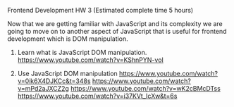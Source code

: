Frontend Development HW 3
(Estimated complete time 5 hours)

Now that we are getting familiar with JavaScript and its complexity we are going to move on to another aspect of JavaScript that is useful for frontend development which is DOM manipulation.

1. Learn what is JavaScript DOM manipulation.
https://www.youtube.com/watch?v=KShnPYN-voI

2. Use JavaScript DOM manipulation
https://www.youtube.com/watch?v=0ik6X4DJKCc&t=348s
https://www.youtube.com/watch?v=mPd2aJXCZ2g
https://www.youtube.com/watch?v=wK2cBMcDTss
https://www.youtube.com/watch?v=i37KVt_IcXw&t=6s
